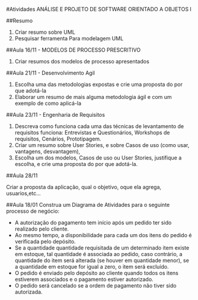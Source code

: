 #Atividades ANÁLISE E PROJETO DE SOFTWARE ORIENTADO A OBJETOS I

##Resumo

1. Criar resumo sobre UML
2. Pesquisar ferramenta Para modelagem UML

##Aula 16/11 - MODELOS DE PROCESSO PRESCRITIVO

1. Criar resumos dos modelos de processo apresentados  

##Aula 21/11 - Desenvolvimento Agil

1. Escolha uma das metodologias expostas e crie uma proposta do por que adotá-la 
2. Elaborar um resumo de mais alguma metodologia ágil e com um exemplo de  como aplicá-la 

##Aula 23/11 - Engenharia de Requisitos

1. Descreva como funciona cada uma das técnicas de levantamento de requisitos funciona: Entrevistas e Questionários, Workshops de requisitos, Cenários, Prototipagem.
2. Criar um resumo sobre User Stories, e sobre Casos de uso (como usar, vantagens, desvantagem), 
3. Escolha um dos modelos, Casos de uso ou User Stories, justifique a escolha, e crie uma proposta do por que adotá-la.

##Aula 28/11 

Criar a proposta da aplicação, qual o objetivo, oque ela agrega, usuarios,etc...


##Aula 18/01
Construa um Diagrama de Atividades para o seguinte processo de negócio:

- A autorização do pagamento tem início após um pedido ter sido realizado pelo cliente. 
- Ao mesmo tempo, a disponibilidade para cada um dos itens do pedido é verificada pelo depósito. 
- Se a quantidade quantidade requisitada de um determinado  item existe em estoque, tal quantidade é associada ao pedido, caso contrário, a quantidade do item será alterada (se houver em quantidade menor), se a quantidade em estoque for igual a zero, o item será excluído. 
- O pedido é enviado pelo depósito ao cliente quando todos os itens estiverem associados e o pagamento estiver autorizado. 
-  O pedido será cancelado se a ordem de pagamento não tiver sido autorizada.

